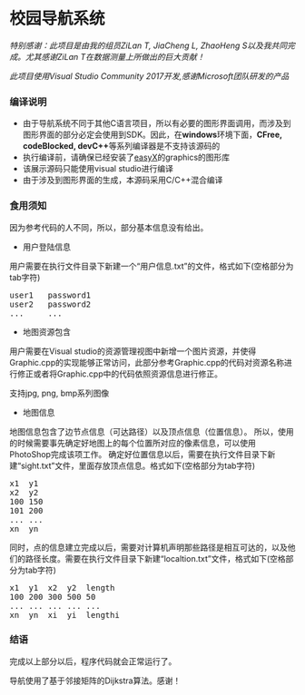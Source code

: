 校园导航系统
===========
*特别感谢：此项目是由我的组员ZiLan T, JiaCheng L, ZhaoHeng S以及我共同完成。尤其感谢ZiLan T在数据测量上所做出的巨大贡献！*

*此项目使用Visual Studio Community 2017开发,感谢Microsoft团队研发的产品*
### 编译说明 ###
+ 由于导航系统不同于其他C语言项目，所以有必要的图形界面调用，而涉及到图形界面的部分必定会使用到SDK。因此，在<strong>windows</strong>环境下面，<strong>CFree, codeBlocked, devC++</strong>等系列编译器是不支持该源码的
+ 执行编译前，请确保已经安装了[easyX](http://www.easyx.cn/)的graphics的图形库
+ 该展示源码只能使用visual studio进行编译
+ 由于涉及到图形界面的生成，本源码采用C/C++混合编译

### 食用须知 ###
因为参考代码的人不同，所以，部分基本信息没有给出。

+ 用户登陆信息

用户需要在执行文件目录下新建一个“用户信息.txt”的文件，格式如下(空格部分为tab字符)
<pre>
user1   password1
user2   password2
...     ...
</pre>

+ 地图资源包含

用户需要在Visual studio的资源管理视图中新增一个图片资源，并使得Graphic.cpp的实现能够正常访问，此部分参考Graphic.cpp的代码对资源名称进行修正或者将Graphic.cpp中的代码依照资源信息进行修正。

支持jpg, png, bmp系列图像

+ 地图信息

地图信息包含了边节点信息（可达路径）以及顶点信息（位置信息）。
所以，使用的时候需要事先确定好地图上的每个位置所对应的像素信息，可以使用PhotoShop完成该项工作。
确定好位置信息以后，需要在执行文件目录下新建“sight.txt”文件，里面存放顶点信息。格式如下(空格部分为tab字符)
<pre>
x1  y1
x2  y2
100 150
101 200
... ...
xn  yn
</pre>

同时，点的信息建立完成以后，需要对计算机声明那些路径是相互可达的，以及他们的路径长度。需要在执行文件目录下新建“localtion.txt”文件，格式如下(空格部分为tab字符)
<pre>
x1  y1  x2  y2  length
100 200 300 500 50
... ... ... ... ...
xn  yn  xi  yi  lengthi  
</pre>

### 结语 ###
完成以上部分以后，程序代码就会正常运行了。

导航使用了基于邻接矩阵的Dijkstra算法。感谢！